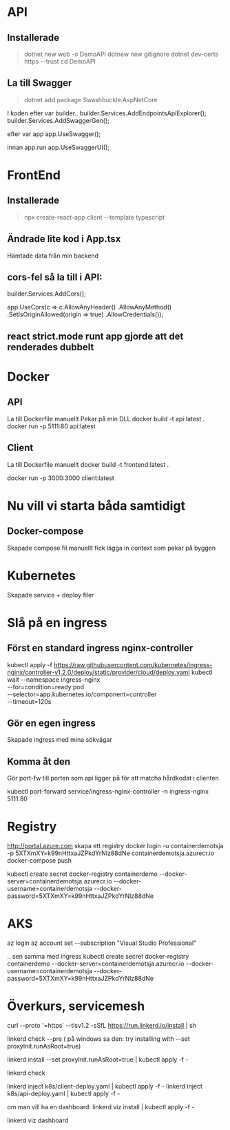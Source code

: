 # API

## Installerade 
> dotnet new web -o DemoAPI
> dotnew new gitignore
> dotnet dev-certs https --trust
> cd DemoAPI

## La till Swagger
> dotnet add package Swashbuckle.AspNetCore

I koden efter var builder..
builder.Services.AddEndpointsApiExplorer();
builder.Services.AddSwaggerGen();

efter var app
app.UseSwagger();

innan app.run
app.UseSwaggerUI();

# FrontEnd

## Installerade

 > npx create-react-app client --template typescript

## Ändrade lite kod i App.tsx

Hämtade data från min backend

## cors-fel så la till i API:
builder.Services.AddCors();

app.UseCors(c => c.AllowAnyHeader()
        .AllowAnyMethod()
        .SetIsOriginAllowed(origin => true)
        .AllowCredentials());

## react strict.mode runt app gjorde att det renderades dubbelt

# Docker

## API

La till Dockerfile manuellt
Pekar på min DLL
docker build -t api:latest .
docker run -p 5111:80 api:latest

## Client

La till Dockerfile manuellt
docker build -t frontend:latest .

docker run -p 3000:3000 client:latest

# Nu vill vi starta båda samtidigt

## Docker-compose

Skapade compose fil manuellt
fick lägga in context som pekar på byggen

# Kubernetes

Skapade service + deploy filer

# Slå på en ingress

## Först en standard ingress nginx-controller 
kubectl apply -f https://raw.githubusercontent.com/kubernetes/ingress-nginx/controller-v1.2.0/deploy/static/provider/cloud/deploy.yaml
kubectl wait --namespace ingress-nginx \
  --for=condition=ready pod \
  --selector=app.kubernetes.io/component=controller \
  --timeout=120s

## Gör en egen ingress

Skapade ingress med mina sökvägar

## Komma åt den

Gör port-fw till porten som api ligger på för att matcha hårdkodat i clienten

 kubectl port-forward service/ingress-nginx-controller -n ingress-nginx 5111:80

# Registry
http://portal.azure.com skapa ett registry
docker login -u containerdemotsja -p 5XTXmXY=k99nHttxaJZPkdYrNlz88dNe containerdemotsja.azurecr.io
docker-compose push 

kubectl create secret docker-registry containerdemo --docker-server=containerdemotsja.azurecr.io --docker-username=containerdemotsja --docker-password=5XTXmXY=k99nHttxaJZPkdYrNlz88dNe 

# AKS

az login
az account set --subscription "Visual Studio Professional"

.. sen samma med ingress
kubectl create secret docker-registry containerdemo --docker-server=containerdemotsja.azurecr.io --docker-username=containerdemotsja --docker-password=5XTXmXY=k99nHttxaJZPkdYrNlz88dNe 



# Överkurs, servicemesh

curl --proto '=https' --tlsv1.2 -sSfL https://run.linkerd.io/install | sh

linkerd check --pre
 ( på windows sa den: try installing with --set proxyInit.runAsRoot=true)

linkerd install --set proxyInit.runAsRoot=true | kubectl apply -f -

linkerd check

linkerd inject k8s/client-deploy.yaml | kubectl apply -f -
linkerd inject k8s/api-deploy.yaml | kubectl apply -f -

om man vill ha en dashboard: linkerd viz install | kubectl apply -f -

linkerd viz dashboard
